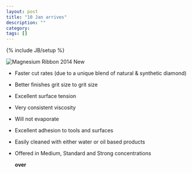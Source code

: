 ```yaml
---
layout: post
title: "10 Jan arrives"
description: ""
category: 
tags: []
---
```

{% include JB/setup %}

![Magnesium Ribbon 2014 New](http://i.minus.com/ibprTlfGaKJphW.jpg "NEW")

*	Faster cut rates (due to a unique blend of natural & synthetic diamond)
*	Better finishes grit size to grit size
*	Excellent surface tension
*	Very consistent viscosity
*	Will not evaporate
*	Excellent adhesion to tools and surfaces
*	Easily cleaned with either water or oil based products
* 	Offered in Medium, Standard and Strong concentrations

	
	__over__
	